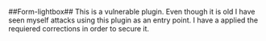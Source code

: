 ##Form-lightbox##
This is a vulnerable plugin. Even though it is old I have seen myself attacks using this plugin as an entry point. I have a applied the requiered corrections in order to secure it.
